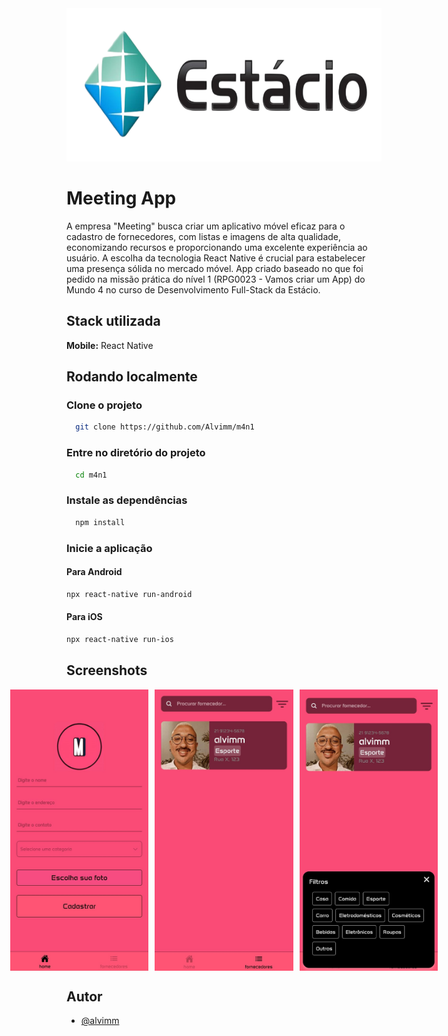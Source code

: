 <img src="./src/assets/images/estacio.png" width="980" height="245"/>



# Meeting App

A empresa "Meeting" busca criar um aplicativo móvel eficaz para o cadastro de
fornecedores, com listas e imagens de alta qualidade, economizando recursos e
proporcionando uma excelente experiência ao usuário. A escolha da tecnologia React
Native é crucial para estabelecer uma presença sólida no mercado móvel. App criado baseado no que foi pedido na missão prática do nível 1 (RPG0023 - Vamos criar um App) do Mundo 4 no curso de Desenvolvimento Full-Stack da Estácio.



## Stack utilizada

**Mobile:** React Native



## Rodando localmente

### Clone o projeto

```bash
  git clone https://github.com/Alvimm/m4n1
```


### Entre no diretório do projeto

```bash
  cd m4n1
```


### Instale as dependências

```bash
  npm install
```


### Inicie a aplicação

#### Para Android

```bash
npx react-native run-android
```

#### Para iOS

```bash
npx react-native run-ios
```



## Screenshots

<div style="display: flex; justify-content: center;">
  <img src="./src/assets/images/home.jpg" width="250" height="450" style="margin-right: 10px"/>
  <img src="./src/assets/images/fornecedores.jpg" width="250" height="450" style="margin-right: 10px"/>
  <img src="./src/assets/images/filtro.jpg" width="250" height="450"/>
</div> 



## Autor

- [@alvimm](https://www.github.com/Alvimm)